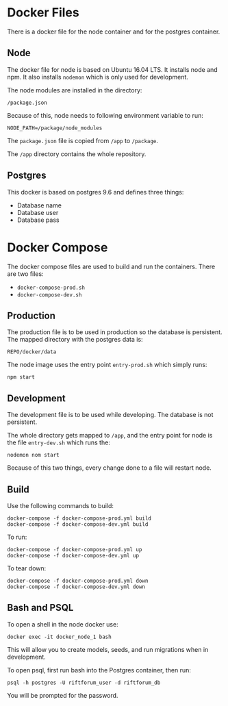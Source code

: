 # Docker Files

There is a docker file for the node container and for the postgres container.

## Node

The docker file for node is based on Ubuntu 16.04 LTS. It installs node and
npm. It also installs `nodemon` which is only used for development.

The node modules are installed in the directory:

    /package.json

Because of this, node needs to following environment variable to run:

    NODE_PATH=/package/node_modules

The `package.json` file is copied from `/app` to `/package`.

The `/app` directory contains the whole repository.

## Postgres

This docker is based on postgres 9.6 and defines three things:

 * Database name
 * Database user
 * Database pass

# Docker Compose

The docker compose files are used to build and run the containers. There are
two files:

 * `docker-compose-prod.sh`
 * `docker-compose-dev.sh`

## Production

The production file is to be used in production so the database is persistent.
The mapped directory with the postgres data is:

    REPO/docker/data

The node image uses the entry point `entry-prod.sh` which simply runs:

    npm start

## Development

The development file is to be used while developing. The database is not
persistent.

The whole directory gets mapped to `/app`, and the entry point for node is the
file `entry-dev.sh` which runs the:

    nodemon nom start

Because of this two things, every change done to a file will restart node.

## Build

Use the following commands to build:

    docker-compose -f docker-compose-prod.yml build
    docker-compose -f docker-compose-dev.yml build

To run:

    docker-compose -f docker-compose-prod.yml up
    docker-compose -f docker-compose-dev.yml up

To tear down:

    docker-compose -f docker-compose-prod.yml down
    docker-compose -f docker-compose-dev.yml down

## Bash and PSQL

To open a shell in the node docker use:

    docker exec -it docker_node_1 bash

This will allow you to create models, seeds, and run migrations when in
development.

To open psql, first run bash into the Postgres container, then run:

    psql -h postgres -U riftforum_user -d riftforum_db

You will be prompted for the password.
